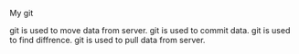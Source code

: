 My git

git is used to move data from server.
git is used to commit data.
git is used to find diffrence.
git is used to pull data from server.